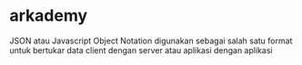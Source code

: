 # arkademy
JSON atau Javascript Object Notation digunakan sebagai salah satu format untuk bertukar data client dengan server atau aplikasi dengan aplikasi

